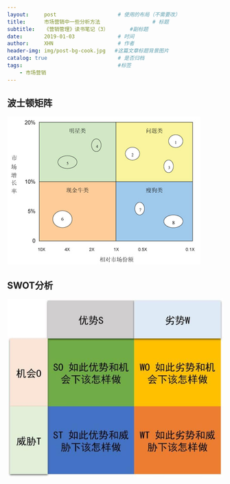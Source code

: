 ```yaml
---
layout:     post                    # 使用的布局（不需要改）
title:     	市场营销中一些分析方法            		# 标题 
subtitle:   《营销管理》读书笔记（3）      	#副标题   
date:       2019-01-03              # 时间
author:     XHN                     # 作者
header-img: img/post-bg-cook.jpg   #这篇文章标题背景图片
catalog: true                       # 是否归档
tags:                               #标签
    - 市场营销
---
```


## 波士顿矩阵 ##

![](https://github.com/15723193195/img/raw/master/marketing/market_(3)_1.jpg)



## SWOT分析 ##

![](https://github.com/15723193195/img/raw/master/marketing/market_(3)_2.jpg)